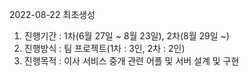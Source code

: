 2022-08-22 최초생성 
1. 진행기간 : 1차(6월 27일 ~ 8월 23일), 2차(8월 29일 ~)
2. 진행방식 : 팀 프로젝트(1차 : 3인, 2차 : 2인)
3. 진행목적 : 이사 서비스 중개 관련 어플 및 서버 설계 및 구현 
